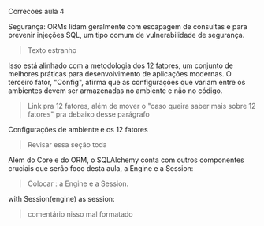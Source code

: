 Correcoes aula 4

Segurança: ORMs lidam geralmente com escapagem de consultas e para prevenir injeções SQL, um tipo comum de vulnerabilidade de segurança.
> Texto estranho

Isso está alinhado com a metodologia dos 12 fatores, um conjunto de melhores práticas para desenvolvimento de aplicações modernas. O terceiro fator, "Config", afirma que as configurações que variam entre os ambientes devem ser armazenadas no ambiente e não no código.
> Link pra 12 fatores, além de mover o "caso queira saber mais sobre 12 fatores" pra debaixo desse parágrafo

Configurações de ambiente e os 12 fatores
> Revisar essa seção toda

Além do Core e do ORM, o SQLAlchemy conta com outros componentes cruciais que serão foco desta aula, a Engine e a Session:
> Colocar : a Engine e a Session.

with Session(engine) as session:
> comentário nisso mal formatado



